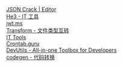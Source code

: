 [JSON Crack | Editor](https://jsoncrack.com/editor)\
[He3 - IT 工具](https://portal.he3app.com/home/category)\
[jwt.ms](https://www.jwt.ms/)\
[Transform - 文件类型互转](https://transform.tools/json-to-typescript)\
[IT Tools](https://www.ittools.top/iban-validator-and-parser)\
[Crontab.guru](https://crontab.guru/)\
[DevUtils - All-in-one Toolbox for Developers](https://devutils.com/)\
[codegen - 代码转换](https://codegen.bqrdh.com/)